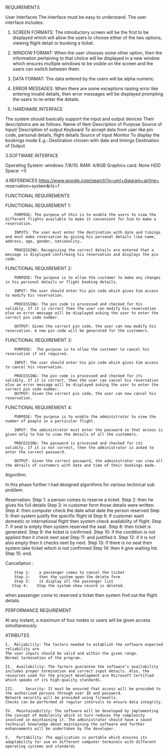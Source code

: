 REQUIREMENTS

User Interfaces
The interface must be easy to understand. The user interface includes:

1.	SCREEN FORMATS: The introductory screen will be the first to be displayed which will allow the users to choose either of the two options, viewing flight detail or booking a ticket.
2.	WINDOW FORMAT: When the user chooses some other option, then the information pertaining to that choice will be displayed in a new window which ensures multiple windows to be visible on the screen and the users can switch between them.
3.	DATA FORMAT: The data entered by the users will be alpha numeric.
4.	ERROR MESSAGES: When there are some exceptions raising error like entering invalid details, then error messages will be displayed prompting the users to re-enter the details.

2.	HARDWARE INTERFACE

The system should basically support the input and output devices 
Their descriptions are as follows.
   Name of Item	    Description of Purpose	     Source of Input/      Description of output
    Keyboard	To accept data from user like pin code, personal details, flight details	Source of Input
    Monitor  	To display the bookings mode E.g.: Destination chosen with date and timings	Destination of Output


3.SOFTWARE INTERFACE

Operating System: windows 7/8/10.
RAM: 4/8GB
Graphics card: None
HDD Space: <5
   
4.REFERENCES
       https://www.google.com/search?q=uml+diagram+airline+
       reservation+system&rlz=1
              
FUNCTIONAL REQUIREMENTS

FUNCTIONAL REQUIREMENT 1:

        PURPOSE: The purpose of this is to enable the users to view the different flights available to make it convenient for him to make a reservation.

        INPUTS: The user must enter the destination with date and timings and must make reservation by giving his personal details like name, address, age, gender, nationality.

        PROCESSING: Recognizing the correct details are entered that a message is displayed confirming his reservation and displays the pin code.

FUNCTIONAL REQUIREMENT 2:

        PURPOSE: The purpose is to allow the customer to make any changes in his personal details or flight booking details.

        INPUT: The user should enter his pin code which gives him access to modify his reservation.

        PROCESSING: The pin code is processed and checked for his validity. If it is correct then the user can modify his reservation else an error message will be displayed asking the user to enter the correct pin code number.

        OUTPUT: Given the correct pin code, the user can now modify his reservation. A new pin code will be generated for the customers.


FUNCTIONAL REQUIREMENT 3:

        PURPOSE:  The purpose is to allow the customer to cancel his reservation if not required.

        INPUT: The user should enter his pin code which gives him access to cancel his reservation.

        PROCESSING: The pin code is processed and checked for its validity. If it is correct, then the user can cancel his reservation else an error message will be displayed asking the user to enter the correct pin code number.
        OUTPUT: Given the correct pin code, the user can now cancel his reservation.

FUNCTIONAL REQUIREMENT 4:

        PURPOSE: The purpose is to enable the administrator to view the number of people in a particular flight.

        INPUT: The administrator must enter the password so that access is given only to him to view the details of all the customers.

        PROCESSING: The password is processed and checked for its validity. If it is not correct, then the administrator is asked to enter the correct password.

        OUTPUT: Given the correct password, the administrator can view all the details of customers with date and time of their bookings made.




Algorithm:

 In this phase further I had designed algorithms for various technical sub problem.
 
Reservation: 
        Step 1:  a person comes to reserve a ticket.
        Step 2:  then he gives his full details
        Step 3:  in customer form those details were written.
        Step 4:  then computer check the date what date the person reserved
        Step 5:  then system justify the specific flight id
        Step 6: if customer want domestic or international flight then system check availability of flight.
        Step 7:  if seat is empty then system reserved the seat.
        Step 8:  then ticket is generated.
        Step 9:  the ticket is confirmed.
        Step 10:  if the condition is not applied then it check next seat
        Step 11:  and justified it.
        Step 12:  if it is not also empty then it checks next by next.
        Step 13:  if there  is  no  seat  then  system take  ticket  which  is  not  confirmed
        Step 14:  then it give waiting list.
        Step 15:  end.

Cancellation :

        Step 1:    a passenger comes to cancel the ticket
        Step 2:    then the system open the delete form  
        Step 3:    it display all the passenger list
       Step 4:    Step the system show record is deleted.

when  passenger  come  to  reserved  a ticket  then  system  find  out  the  flight  details.


PERFORMANCE REQUIREMENT

 At any instant, a maximum of four nodes or users will be given access simultaneously.

 ATRIBUTES


    I.	Reliability: The factors needed to establish the software expected reliability are
    The user inputs should be valid and within the given range.
    Normal termination of the program.

    II.	 Availability: The factors guarantee the software’s availability includes proper termination and correct input details. Also, the resources used for the project development are Microsoft Certified which speaks of its high-quality standards.

    III.	 Security: It must be ensured that access will be provided to the authorized persons through user ID and password.
    Network security will be provided using firewalls.
    Checks can be performed at regular intervals to ensure data integrity.

    IV.	 Maintainability: The software will be developed by implementing the concept of modularity which in turn reduces the complexity involved in maintaining it. The administrator should have a sound technical knowledge about maintaining the software and further enhancements will be undertaken by the developer.

    V.	 Portability: The application is portable which ensures its adaptability for use on different computer terminals with different operating systems and standards
